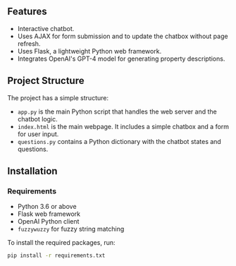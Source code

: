 
## Features
- Interactive chatbot.
- Uses AJAX for form submission and to update the chatbox without page refresh.
- Uses Flask, a lightweight Python web framework.
- Integrates OpenAI's GPT-4 model for generating property descriptions.

## Project Structure
The project has a simple structure:
- `app.py` is the main Python script that handles the web server and the chatbot logic.
- `index.html` is the main webpage. It includes a simple chatbox and a form for user input.
- `questions.py` contains a Python dictionary with the chatbot states and questions.

## Installation

### Requirements
- Python 3.6 or above
- Flask web framework
- OpenAI Python client
- `fuzzywuzzy` for fuzzy string matching


To install the required packages, run:
```bash
pip install -r requirements.txt
